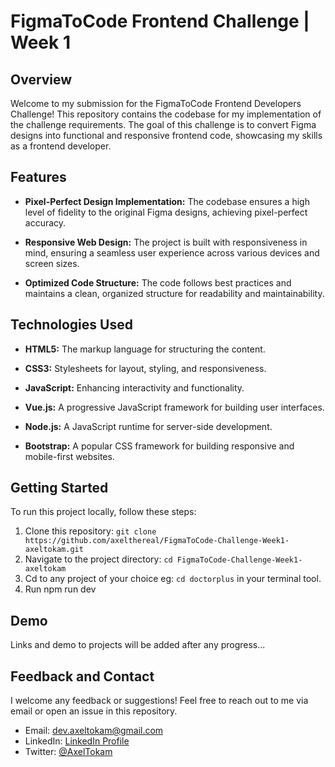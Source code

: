 # FigmaToCode Frontend Challenge | Week 1

## Overview

Welcome to my submission for the FigmaToCode Frontend Developers Challenge! This repository contains the codebase for my implementation of the challenge requirements. The goal of this challenge is to convert Figma designs into functional and responsive frontend code, showcasing my skills as a frontend developer.

## Features

- **Pixel-Perfect Design Implementation:** The codebase ensures a high level of fidelity to the original Figma designs, achieving pixel-perfect accuracy.

- **Responsive Web Design:** The project is built with responsiveness in mind, ensuring a seamless user experience across various devices and screen sizes.

- **Optimized Code Structure:** The code follows best practices and maintains a clean, organized structure for readability and maintainability.

## Technologies Used

- **HTML5:** The markup language for structuring the content.
  
- **CSS3:** Stylesheets for layout, styling, and responsiveness.

- **JavaScript:** Enhancing interactivity and functionality.

- **Vue.js:** A progressive JavaScript framework for building user interfaces.

- **Node.js:** A JavaScript runtime for server-side development.

- **Bootstrap:** A popular CSS framework for building responsive and mobile-first websites.

## Getting Started

To run this project locally, follow these steps:

1. Clone this repository: `git clone https://github.com/axelthereal/FigmaToCode-Challenge-Week1-axeltokam.git`
2. Navigate to the project directory: `cd FigmaToCode-Challenge-Week1-axeltokam`
3. Cd to any project of your choice eg: `cd doctorplus` in your terminal tool.
4. Run npm run dev 


## Demo
Links and demo to projects will be added after any progress...

## Feedback and Contact

I welcome any feedback or suggestions! Feel free to reach out to me via email or open an issue in this repository.

- Email: dev.axeltokam@gmail.com
- LinkedIn: [LinkedIn Profile](https://www.linkedin.com/in/axeltokam/)
- Twitter: [@AxelTokam](https://twitter.com/axeltokam)

